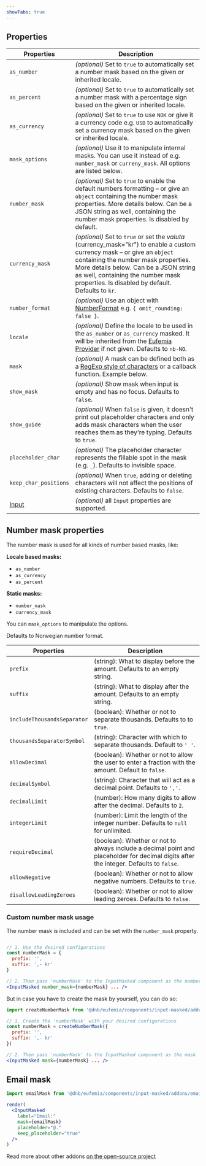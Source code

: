 ```yaml
---
showTabs: true
---
```


## Properties

| Properties                                  | Description                                                                                                                                                                                                                                                                                          |
| ------------------------------------------- | ---------------------------------------------------------------------------------------------------------------------------------------------------------------------------------------------------------------------------------------------------------------------------------------------------- |
| `as_number`                                 | _(optional)_ Set to `true` to automatically set a number mask based on the given or inherited locale.                                                                                                                                                                                                |
| `as_percent`                                | _(optional)_ Set to `true` to automatically set a number mask with a percentage sign based on the given or inherited locale.                                                                                                                                                                         |
| `as_currency`                               | _(optional)_ Set to `true` to use `NOK` or give it a currency code e.g. `USD` to automatically set a currency mask based on the given or inherited locale.                                                                                                                                           |
| `mask_options`                              | _(optional)_ Use it to manipulate internal masks. You can use it instead of e.g. `number_mask` or `curreny_mask`. All options are listed below.                                                                                                                                                      |
| `number_mask`                               | _(optional)_ Set to `true` to enable the default numbers formatting – or give an `object` containing the number mask properties. More details below. Can be a JSON string as well, containing the number mask properties. Is disabled by default.                                                    |
| `currency_mask`                             | _(optional)_ Set to `true` or set the _valuta_ (currency_mask="kr") to enable a custom currency mask – or give an `object` containing the number mask properties. More details below. Can be a JSON string as well, containing the number mask properties. Is disabled by default. Defaults to `kr`. |
| `number_format`                             | _(optional)_ Use an object with [NumberFormat](/uilib/components/number-format/properties) e.g. `{ omit_rounding: false }`.                                                                                                                                                                          |
| `locale`                                    | _(optional)_ Define the locale to be used in the `as_number` or `as_currency` masked. It will be inherited from the [Eufemia Provider](/uilib/usage/customisation/provider) if not given. Defaults to `nb-NO`.                                                                                       |
| `mask`                                      | _(optional)_ A mask can be defined both as a [RegExp style of characters](https://github.com/text-mask/text-mask/blob/master/componentDocumentation.md#readme) or a callback function. Example below.                                                                                                |
| `show_mask`                                 | _(optional)_ Show mask when input is empty and has no focus. Defaults to `false`.                                                                                                                                                                                                                    |
| `show_guide`                                | _(optional)_ When `false` is given, it doesn't print out placeholder characters and only adds mask characters when the user reaches them as they're typing. Defaults to `true`.                                                                                                                      |
| `placeholder_char`                          | _(optional)_ The placeholder character represents the fillable spot in the mask (e.g. `_`). Defaults to invisible space.                                                                                                                                                                             |
| `keep_char_positions`                       | _(optional)_ When `true`, adding or deleting characters will not affect the positions of existing characters. Defaults to `false`.                                                                                                                                                                   |
| [Input](/uilib/components/input/properties) | _(optional)_ all `Input` properties are supported.                                                                                                                                                                                                                                                   |

## Number mask properties

The number mask is used for all kinds of number based masks, like:

**Locale based masks:**

- `as_number`
- `as_currency`
- `as_percent`

**Static masks:**

- `number_mask`
- `currency_mask`

You can `mask_options` to manipulate the options.

Defaults to Norwegian number format.

| Properties                  | Description                                                                                                                            |
| --------------------------- | -------------------------------------------------------------------------------------------------------------------------------------- |
| `prefix`                    | (string): What to display before the amount. Defaults to an empty string.                                                              |
| `suffix`                    | (string): What to display after the amount. Defaults to an empty string.                                                               |
| `includeThousandsSeparator` | (boolean): Whether or not to separate thousands. Defaults to to `true`.                                                                |
| `thousandsSeparatorSymbol`  | (string): Character with which to separate thousands. Default to `' '`.                                                                |
| `allowDecimal`              | (boolean): Whether or not to allow the user to enter a fraction with the amount. Default to `false`.                                   |
| `decimalSymbol`             | (string): Character that will act as a decimal point. Defaults to `','`.                                                               |
| `decimalLimit`              | (number): How many digits to allow after the decimal. Defaults to `2`.                                                                 |
| `integerLimit`              | (number): Limit the length of the integer number. Defaults to `null` for unlimited.                                                    |
| `requireDecimal`            | (boolean): Whether or not to always include a decimal point and placeholder for decimal digits after the integer. Defaults to `false`. |
| `allowNegative`             | (boolean): Whether or not to allow negative numbers. Defaults to `true`.                                                               |
| `disallowLeadingZeroes`     | (boolean): Whether or not to allow leading zeroes. Defaults to `false`.                                                                |

### Custom number mask usage

The number mask is included and can be set with the `number_mask` property.

```jsx

// 1. Use the desired configurations
const numberMask = {
  prefix: '',
  suffix: ',- kr'
}

// 2. Then pass 'numberMask' to the InputMasked component as the number_mask
<InputMasked number_mask={numberMask} ... />
```

But in case you have to create the mask by yourself, you can do so:

```jsx
import createNumberMask from '@dnb/eufemia/components/input-masked/addons/createNumberMask'

// 1. Create the 'numberMask' with your desired configurations
const numberMask = createNumberMask({
  prefix: '',
  suffix: ',- kr'
})

// 2. Then pass 'numberMask' to the InputMasked component as the mask
<InputMasked mask={numberMask} ... />
```

## Email mask

```jsx
import emailMask from '@dnb/eufemia/components/input-masked/addons/emailMask'

render(
  <InputMasked
    label="Email:"
    mask={emailMask}
    placeholder="@."
    keep_placeholder="true"
  />
)
```

Read more about other addons [on the open-source project](https://github.com/text-mask/text-mask)
